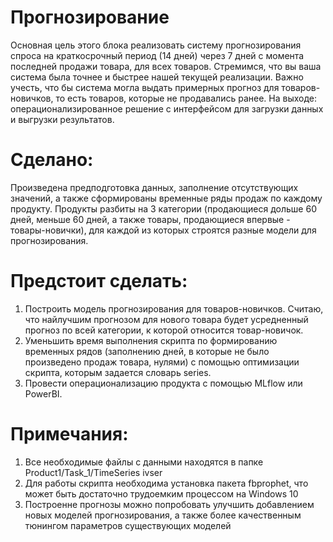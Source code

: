 # Прогнозирование    
Основная цель этого блока реализовать систему прогнозирования спроса на краткосрочный период (14 дней) через 7 дней с момента последней продажи товара, для всех товаров. Стремимся, что вы ваша система была точнее и быстрее нашей текущей реализации. Важно учесть, что бы система могла выдать примерных прогноз для товаров-новичков, то есть товаров, которые не продавались ранее. 
На выходе: операционализированное решение с интерфейсом для загрузки данных и выгрузки результатов. 
# Сделано:  
Произведена предподготовка данных, заполнение отсутствующих значений, а также сформированы временные ряды продаж по каждому продукту. Продукты разбиты на 3 категории (продающиеся дольше 60 дней, меньше 60 дней, а также товары, продающиеся впервые - товары-новички), для каждой из которых строятся разные модели для прогнозирования.
# Предстоит сделать:   
1) Построить модель прогнозирования для товаров-новичков. Считаю, что найлучшим прогнозом для нового товара будет усредненный прогноз по всей категории, к которой относится товар-новичок.
2) Уменьшить время выполнения скрипта по формированию временных рядов (заполнению дней, в которые не было произведено продаж товара, нулями) с помощью оптимизации скрипта, которым задается словарь series.
3) Провести операционализацию продукта с помощью MLflow или PowerBI.
# Примечания: 
1) Все необходимые файлы с данными находятся в папке Product1/Task_1/TimeSeries ivser
2) Для работы скрипта необходима установка пакета fbprophet, что может быть достаточно трудоемким процессом на Windows 10
3) Построенне прогнозы можно попробовать улучшить добавлением новых моделей прогнозирования, а также более качественным тюнингом параметров существующих моделей

